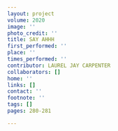 ```yaml
---
layout: project
volume: 2020
image: ''
photo_credit: ''
title: SAY AHHH
first_performed: ''
place: ''
times_performed: ''
contributor: LAUREL JAY CARPENTER
collaborators: []
home: ''
links: []
contact: ''
footnote: ''
tags: []
pages: 280-281

---
```




